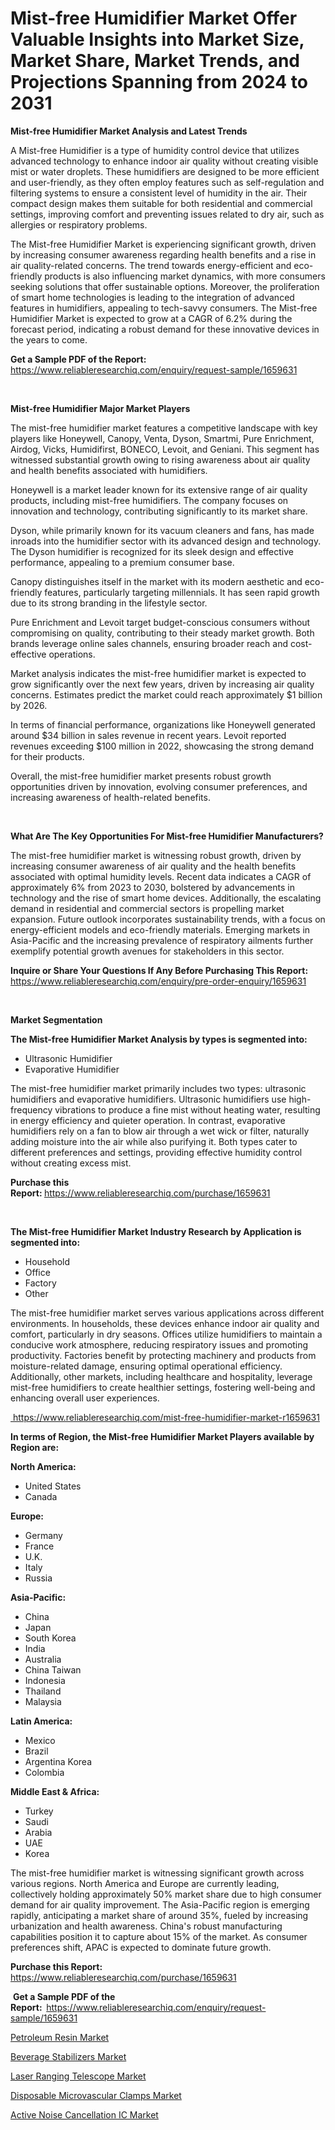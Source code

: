 <p><h1>Mist-free Humidifier Market Offer Valuable Insights into Market Size, Market Share, Market Trends, and Projections Spanning from 2024 to 2031</h1></p><p><strong>Mist-free Humidifier Market Analysis and Latest Trends</strong></p>
<p><p>A Mist-free Humidifier is a type of humidity control device that utilizes advanced technology to enhance indoor air quality without creating visible mist or water droplets. These humidifiers are designed to be more efficient and user-friendly, as they often employ features such as self-regulation and filtering systems to ensure a consistent level of humidity in the air. Their compact design makes them suitable for both residential and commercial settings, improving comfort and preventing issues related to dry air, such as allergies or respiratory problems.</p><p>The Mist-free Humidifier Market is experiencing significant growth, driven by increasing consumer awareness regarding health benefits and a rise in air quality-related concerns. The trend towards energy-efficient and eco-friendly products is also influencing market dynamics, with more consumers seeking solutions that offer sustainable options. Moreover, the proliferation of smart home technologies is leading to the integration of advanced features in humidifiers, appealing to tech-savvy consumers. The Mist-free Humidifier Market is expected to grow at a CAGR of 6.2% during the forecast period, indicating a robust demand for these innovative devices in the years to come.</p></p>
<p><strong>Get a Sample PDF of the Report:&nbsp;</strong> <a href="https://www.reliableresearchiq.com/enquiry/request-sample/1659631?utm_campaign=114&utm_medium=2&utm_source=Github&utm_content=ia&utm_term=28092024&utm_id=mist-free-humidifier">https://www.reliableresearchiq.com/enquiry/request-sample/1659631</a></p>
<p>&nbsp;</p>
<p><strong>Mist-free Humidifier Major Market Players</strong></p>
<p><p>The mist-free humidifier market features a competitive landscape with key players like Honeywell, Canopy, Venta, Dyson, Smartmi, Pure Enrichment, Airdog, Vicks, Humidifirst, BONECO, Levoit, and Geniani. This segment has witnessed substantial growth owing to rising awareness about air quality and health benefits associated with humidifiers.</p><p>Honeywell is a market leader known for its extensive range of air quality products, including mist-free humidifiers. The company focuses on innovation and technology, contributing significantly to its market share.</p><p>Dyson, while primarily known for its vacuum cleaners and fans, has made inroads into the humidifier sector with its advanced design and technology. The Dyson humidifier is recognized for its sleek design and effective performance, appealing to a premium consumer base. </p><p>Canopy distinguishes itself in the market with its modern aesthetic and eco-friendly features, particularly targeting millennials. It has seen rapid growth due to its strong branding in the lifestyle sector.</p><p>Pure Enrichment and Levoit target budget-conscious consumers without compromising on quality, contributing to their steady market growth. Both brands leverage online sales channels, ensuring broader reach and cost-effective operations.</p><p>Market analysis indicates the mist-free humidifier market is expected to grow significantly over the next few years, driven by increasing air quality concerns. Estimates predict the market could reach approximately $1 billion by 2026.</p><p>In terms of financial performance, organizations like Honeywell generated around $34 billion in sales revenue in recent years. Levoit reported revenues exceeding $100 million in 2022, showcasing the strong demand for their products.</p><p>Overall, the mist-free humidifier market presents robust growth opportunities driven by innovation, evolving consumer preferences, and increasing awareness of health-related benefits.</p></p>
<p>&nbsp;</p>
<p><strong>What Are The Key Opportunities For Mist-free Humidifier Manufacturers?</strong></p>
<p><p>The mist-free humidifier market is witnessing robust growth, driven by increasing consumer awareness of air quality and the health benefits associated with optimal humidity levels. Recent data indicates a CAGR of approximately 6% from 2023 to 2030, bolstered by advancements in technology and the rise of smart home devices. Additionally, the escalating demand in residential and commercial sectors is propelling market expansion. Future outlook incorporates sustainability trends, with a focus on energy-efficient models and eco-friendly materials. Emerging markets in Asia-Pacific and the increasing prevalence of respiratory ailments further exemplify potential growth avenues for stakeholders in this sector.</p></p>
<p><strong>Inquire or Share Your Questions If Any Before Purchasing This Report:</strong> <a href="https://www.reliableresearchiq.com/enquiry/pre-order-enquiry/1659631?utm_campaign=114&utm_medium=2&utm_source=Github&utm_content=ia&utm_term=28092024&utm_id=mist-free-humidifier">https://www.reliableresearchiq.com/enquiry/pre-order-enquiry/1659631</a></p>
<p>&nbsp;</p>
<p><strong>Market Segmentation</strong></p>
<p><strong>The Mist-free Humidifier Market Analysis by types is segmented into:</strong></p>
<p><ul><li>Ultrasonic Humidifier</li><li>Evaporative Humidifier</li></ul></p>
<p><p>The mist-free humidifier market primarily includes two types: ultrasonic humidifiers and evaporative humidifiers. Ultrasonic humidifiers use high-frequency vibrations to produce a fine mist without heating water, resulting in energy efficiency and quieter operation. In contrast, evaporative humidifiers rely on a fan to blow air through a wet wick or filter, naturally adding moisture into the air while also purifying it. Both types cater to different preferences and settings, providing effective humidity control without creating excess mist.</p></p>
<p><strong>Purchase this Report:&nbsp;</strong><a href="https://www.reliableresearchiq.com/purchase/1659631?utm_campaign=114&utm_medium=2&utm_source=Github&utm_content=ia&utm_term=28092024&utm_id=mist-free-humidifier">https://www.reliableresearchiq.com/purchase/1659631</a></p>
<p>&nbsp;</p>
<p><strong>The Mist-free Humidifier Market Industry Research by Application is segmented into:</strong></p>
<p><ul><li>Household</li><li>Office</li><li>Factory</li><li>Other</li></ul></p>
<p><p>The mist-free humidifier market serves various applications across different environments. In households, these devices enhance indoor air quality and comfort, particularly in dry seasons. Offices utilize humidifiers to maintain a conducive work atmosphere, reducing respiratory issues and promoting productivity. Factories benefit by protecting machinery and products from moisture-related damage, ensuring optimal operational efficiency. Additionally, other markets, including healthcare and hospitality, leverage mist-free humidifiers to create healthier settings, fostering well-being and enhancing overall user experiences.</p></p>
<p><a href="https://www.reliableresearchiq.com/mist-free-humidifier-market-r1659631?utm_campaign=114&utm_medium=2&utm_source=Github&utm_content=ia&utm_term=28092024&utm_id=mist-free-humidifier">&nbsp;https://www.reliableresearchiq.com/mist-free-humidifier-market-r1659631</a></p>
<p><strong>In terms of Region, the Mist-free Humidifier Market Players available by Region are:</strong></p>
<p>
    <p> <strong> North America: </strong>
        <ul>
            <li>United States</li>
            <li>Canada</li>
        </ul>
        </p> 
    <p> <strong> Europe: </strong>
        <ul>
            <li>Germany</li>
            <li>France</li>
            <li>U.K.</li>
            <li>Italy</li>
            <li>Russia</li>
        </ul>
        </p> 
    <p> <strong> Asia-Pacific: </strong>
        <ul>
            <li>China</li>
            <li>Japan</li>
            <li>South Korea</li>
            <li>India</li>
            <li>Australia</li>
            <li>China Taiwan</li>
            <li>Indonesia</li>
            <li>Thailand</li>
            <li>Malaysia</li>
        </ul>
        </p> 
    <p> <strong> Latin America: </strong>
        <ul>
            <li>Mexico</li>
            <li>Brazil</li>
            <li>Argentina Korea</li>
            <li>Colombia</li>
        </ul>
        </p> 
    <p> <strong> Middle East & Africa: </strong>
        <ul>
            <li>Turkey</li>
            <li>Saudi</li>
            <li>Arabia</li>
            <li>UAE</li>
            <li>Korea</li>
        </ul>
    </p>
    </p>
<p><p>The mist-free humidifier market is witnessing significant growth across various regions. North America and Europe are currently leading, collectively holding approximately 50% market share due to high consumer demand for air quality improvement. The Asia-Pacific region is emerging rapidly, anticipating a market share of around 35%, fueled by increasing urbanization and health awareness. China's robust manufacturing capabilities position it to capture about 15% of the market. As consumer preferences shift, APAC is expected to dominate future growth.</p></p>
<p><strong>Purchase this Report: </strong><a href="https://www.reliableresearchiq.com/purchase/1659631?utm_campaign=114&utm_medium=2&utm_source=Github&utm_content=ia&utm_term=28092024&utm_id=mist-free-humidifier">https://www.reliableresearchiq.com/purchase/1659631</a></p>
<p>&nbsp;<strong>Get a Sample PDF of the Report:&nbsp;&nbsp;</strong><a href="https://www.reliableresearchiq.com/enquiry/request-sample/1659631?utm_campaign=114&utm_medium=2&utm_source=Github&utm_content=ia&utm_term=28092024&utm_id=mist-free-humidifier">https://www.reliableresearchiq.com/enquiry/request-sample/1659631</a></p>
<p><strong></strong></p>
<p><p><a href="https://www.linkedin.com/pulse/global-perspectives-petroleum-resin-market-trends-forecast-jt0he?utm_campaign=114&utm_medium=2&utm_source=Github&utm_content=ia&utm_term=28092024&utm_id=mist-free-humidifier">Petroleum Resin Market</a></p><p><a href="https://www.linkedin.com/pulse/beverage-stabilizers-market-indicators-size-regional-breakdown-e4fof?utm_campaign=114&utm_medium=2&utm_source=Github&utm_content=ia&utm_term=28092024&utm_id=mist-free-humidifier">Beverage Stabilizers Market</a></p><p><a href="https://github.com/SaraPrifti82/Market-Research-Report-List-1/blob/main/laser-ranging-telescope-market.md?utm_campaign=114&utm_medium=2&utm_source=Github&utm_content=ia&utm_term=28092024&utm_id=mist-free-humidifier">Laser Ranging Telescope Market</a></p><p><a href="https://github.com/SotoRodolfo12/Market-Research-Report-List-1/blob/main/disposable-microvascular-clamps-market.md?utm_campaign=114&utm_medium=2&utm_source=Github&utm_content=ia&utm_term=28092024&utm_id=mist-free-humidifier">Disposable Microvascular Clamps Market</a></p><p><a href="https://issuu.com/reportprime-2/docs/active-noise-cancellation-ic-market_a26207e62e9cda?utm_campaign=114&utm_medium=2&utm_source=Github&utm_content=ia&utm_term=28092024&utm_id=mist-free-humidifier">Active Noise Cancellation IC Market</a></p></p>